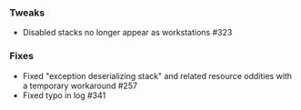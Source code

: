 ### Tweaks
* Disabled stacks no longer appear as workstations #323

### Fixes
* Fixed "exception deserializing stack" and related resource oddities with a temporary workaround #257
* Fixed typo in log #341